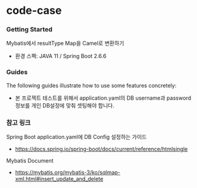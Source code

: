 # code-case

### Getting Started

Mybatis에서 resultType Map을 Camel로 변환하기

* 환경 스펙: JAVA 11 / Spring Boot 2.6.6

### Guides

The following guides illustrate how to use some features concretely:

* 본 프로젝트 테스트를 위해서 application.yaml의 DB username과 password 정보를 개인 DB설정에 맞춰 셋팅해야 합니다.

### 참고 링크

Spring Boot application.yaml에 DB Config 설정하는 가이드

* https://docs.spring.io/spring-boot/docs/current/reference/htmlsingle

Mybatis Document

* https://mybatis.org/mybatis-3/ko/sqlmap-xml.html#insert_update_and_delete

